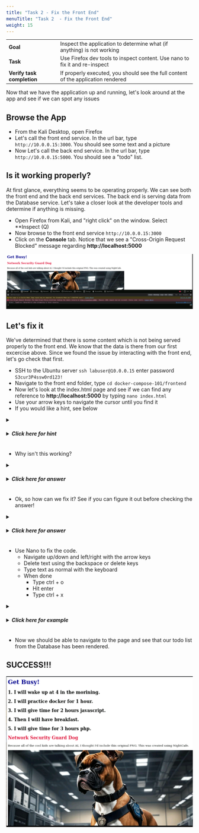 ```yaml
---
title: "Task 2 - Fix the Front End"
menuTitle: "Task 2  - Fix the Front End"
weight: 15
---
```


|                            |    |  
|----------------------------| ----
| **Goal**                   | Inspect the application to determine what (if anything) is not working
| **Task**                   | Use Firefox dev tools to inspect content.  Use nano to fix it and re-inspect
| **Verify task completion** | If properly executed, you should see the full content of the application rendered

Now that we have the application up and running, let's look around at the app and see if we can spot any issues

## Browse the App
- From the Kali Desktop, open Firefox
- Let's call the front end service.  In the url bar, type ```http://10.0.0.15:3000```.  You should see some text and a picture
- Now Let's call the back end service.  In the url bar, type ```http://10.0.0.15:5000```.  You should see a "todo" list.

## Is it working properly?

At first glance, everything seems to be operating properly.  We can see both the front end and the back end services.  The back end is serving data from the Database service.  Let's take a closer look at the developer tools and determine if anything is missing.

- Open Firefox from Kali, and "right click" on the window.  Select **Inspect (Q)
- Now browse to the front end service ```http://10.0.0.15:3000```
- Click on the **Console** tab.  Notice that we see a "Cross-Origin Request Blocked" message  regarding **http://localhost:5000**

![problem](problem.png)



## Let's fix it

We've determined that there is some content which is not being served properly to the front end.  We know that the data is there from our first excercise above.  Since we found the issue by interacting with the front end, let's go check that first.

- SSH to the Ubuntu server ```ssh labuser@10.0.0.15``` enter password ```S3cur3P4ssw0rd123!```
- Navigate to the front end folder, type ```cd docker-compose-101/frontend```
- Now let's look at the index.html page and see if we can find any reference to **http://localhost:5000** by typing ```nano index.html``` 
- Use your arrow keys to navigate the cursor until you find it
- If you would like a hint, see below

<details>
  <summary><h5><b><li>Click here for hint</b></h5></summary>
   
   ![find script](find-script.png)

This bit of "script" code is telling the web client to fetch the data at **http://localhost:5000**.  If we remember from our first exercise, port 5000 was returning data.
</details>

- Why isn't this working?

<details>
  <summary><h5><b><li>Click here for answer</b></h5></summary>
   
   **If our client were on the same local machine as our application, this would work fine.  Since our client is a different host, when it recievces the script to fetch data from http://localhost:5000 , Firefox' CORS policy is violated.  Even if the CORS policy did not catch this, the reference to localhost would cause us to search on the local machine, and of course wouldn't find anything.**

</details>

- Ok, so how can we fix it?  See if you can figure it out before checking the answer!

<details>
  <summary><h5><b><li>Click here for answer</b></h5></summary>
   
   **In this case, we need to change the script to reference a valid url, which is reachable by our client (or any external client).**  
   
   - In a production environment, more than likely our clients will be on different networks than our services.  We may also want to distribute the services regionally or even globally.  This is where we would use a domain name.  In our case, we may want to use something like```http://appexample:5000```.

</details>

- Use Nano to fix the code.
    - Navigate up/down and left/right with the arrow keys
    - Delete text using the backspace or delete keys
    - Type text as normal with the keyboard
    - When done
        - Type ctrl + o
        - Hit enter
        - Type ctrl + x 

<details>
  <summary><h5><b><li>Click here for example</b></h5></summary>
   
   Depending on the method you decided on to fix the code, use Nano to update the Hosts file on Kali
    - From the **Kali** terminal ```sudo nano /etc/hosts```
    - Navigate to the bottom and input a host entry ```10.0.0.15    appexample```
   
   ![hosts](hosts.png)

</details>


- Now we should be able to navigate to the page and see that our todo list from the Database has been rendered.

## SUCCESS!!!

![victory](victory.png)


